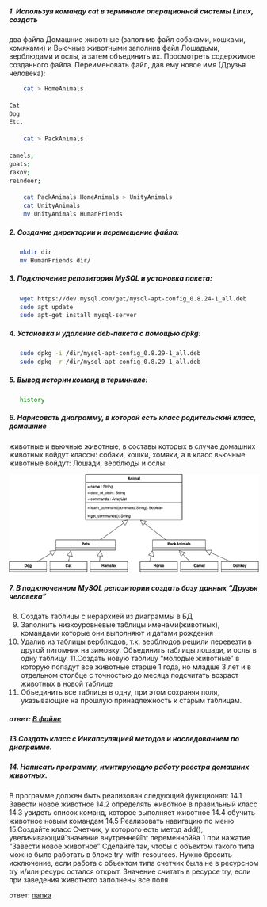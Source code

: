 ##### 1. Используя команду cat в терминале операционной системы Linux, создать
два файла Домашние животные (заполнив файл собаками, кошками,
хомяками) и Вьючные животными заполнив файл Лошадьми, верблюдами и
ослы, а затем объединить их. Просмотреть содержимое созданного файла.
Переименовать файл, дав ему новое имя (Друзья человека):

```bash
	cat > HomeAnimals    
                                                                                                                                            
Cat                                                                                                                                                                          
Dog                                                                                                                                                                          
Etc.

	cat > PackAnimals

camels;
goats;
Yakov;
reindeer;

	cat PackAnimals HomeAnimals > UnityAnimals
	cat UnityAnimals
	mv UnityAnimals HumanFriends
```

##### 2. Создание директории и перемещение файла:

```bash
   mkdir dir
   mv HumanFriends dir/
```
   

##### 3. Подключение репозитория MySQL и установка пакета:
   
```bash
   wget https://dev.mysql.com/get/mysql-apt-config_0.8.24-1_all.deb
   sudo apt update
   sudo apt-get install mysql-server
```

##### 4. Установка и удаление deb-пакета с помощью dpkg:

```bash   
   sudo dpkg -i /dir/mysql-apt-config_0.8.29-1_all.deb
   sudo dpkg -r /dir/mysql-apt-config_0.8.29-1_all.deb
```
   
##### 5. Вывод истории команд в терминале:

```bash
   history
```

##### 6. Нарисовать диаграмму, в которой есть класс родительский класс, домашние 
животные и вьючные животные, в составы которых в случае домашних
животных войдут классы: собаки, кошки, хомяки, а в класс вьючные животные
войдут: Лошади, верблюды и ослы:

![fg](/Diagram.png)

##### 7. В подключенном MySQL репозитории создать базу данных “Друзья человека”
8. Создать таблицы с иерархией из диаграммы в БД
9. Заполнить низкоуровневые таблицы именами(животных), командами
которые они выполняют и датами рождения
10. Удалив из таблицы верблюдов, т.к. верблюдов решили перевезти в другой
питомник на зимовку. Объединить таблицы лошади, и ослы в одну таблицу.
11.Создать новую таблицу “молодые животные” в которую попадут все
животные старше 1 года, но младше 3 лет и в отдельном столбце с точностью
до месяца подсчитать возраст животных в новой таблице
12. Объединить все таблицы в одну, при этом сохраняя поля, указывающие на
прошлую принадлежность к старым таблицам.

##### ответ: [В файле](/Human%20Friend.sql)

##### 13.Создать класс с Инкапсуляцией методов и наследованием по диаграмме.

##### 14. Написать программу, имитирующую работу реестра домашних животных.
В программе должен быть реализован следующий функционал:
14.1 Завести новое животное
14.2 определять животное в правильный класс
14.3 увидеть список команд, которое выполняет животное
14.4 обучить животное новым командам
14.5 Реализовать навигацию по меню
15.Создайте класс Счетчик, у которого есть метод add(), увеличивающий̆
значение внутренней̆int переменной̆на 1 при нажатие “Завести новое
животное” Сделайте так, чтобы с объектом такого типа можно было работать в
блоке try-with-resources. Нужно бросить исключение, если работа с объектом
типа счетчик была не в ресурсном try и/или ресурс остался открыт. Значение
считать в ресурсе try, если при заведения животного заполнены все поля

ответ: [папка](/ClassAnimals/)